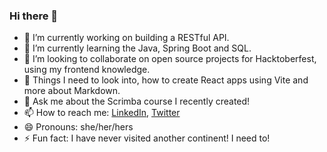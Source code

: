 ### Hi there 👋

- 🔭 I’m currently working on building a RESTful API.
- 🌱 I’m currently learning the Java, Spring Boot and SQL.
- 👯 I’m looking to collaborate on open source projects for Hacktoberfest, using my frontend knowledge.
- 🤔 Things I need to look into, how to create React apps using Vite and more about Markdown.
- 💬 Ask me about the Scrimba course I recently created!
- 📫 How to reach me: [LinkedIn](https://www.linkedin.com/michaella-rodriguez), [Twitter](https://www.twitter.com/NotMichaella)
- 😄 Pronouns: she/her/hers
- ⚡ Fun fact: I have never visited another continent! I need to!

